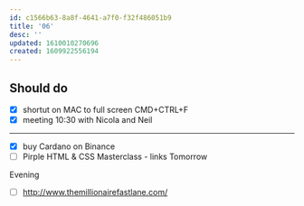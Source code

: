```yaml
---
id: c1566b63-8a8f-4641-a7f0-f32f486051b9
title: '06'
desc: ''
updated: 1610010270696
created: 1609922556194
---
```


## Should do

- [x] shortut on MAC to full screen CMD+CTRL+F
- [x] meeting 10:30 with Nicola and Neil

---

- [x] buy Cardano on Binance
- [ ] Pirple HTML & CSS Masterclass - links
Tomorrow

Evening
- [ ] http://www.themillionairefastlane.com/

